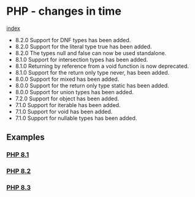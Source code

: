 # PHP - changes in time
[index](../README.md)


* 8.2.0 	Support for DNF types has been added.
* 8.2.0 	Support for the literal type true has been added.
* 8.2.0 	The types null and false can now be used standalone.
* 8.1.0 	Support for intersection types has been added.
* 8.1.0 	Returning by reference from a void function is now deprecated.
* 8.1.0 	Support for the return only type never, has been added.
* 8.0.0 	Support for mixed has been added.
* 8.0.0 	Support for the return only type static has been added.
* 8.0.0 	Support for union types has been added.
* 7.2.0 	Support for object has been added.
* 7.1.0 	Support for iterable has been added.
* 7.1.0 	Support for void has been added.
* 7.1.0 	Support for nullable types has been added.

## Examples

### [PHP 8.1](../src/php8.1.php)

### [PHP 8.2](../src/php8.2.php)

### [PHP 8.3](../src/php8.3.php)

